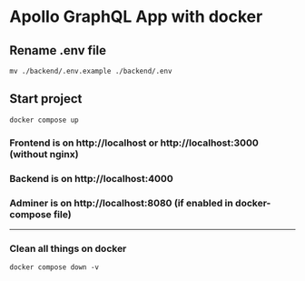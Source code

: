 # Apollo GraphQL App with docker

## Rename .env file
``` mv ./backend/.env.example ./backend/.env ```

## Start project
``` docker compose up ```

### Frontend is on http://localhost or http://localhost:3000 (without nginx)
### Backend is on http://localhost:4000
### Adminer is on http://localhost:8080 (if enabled in docker-compose file)

___
### Clean all things on docker
``` docker compose down -v ```
